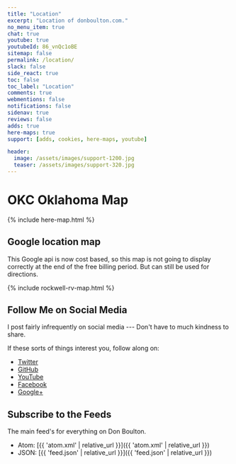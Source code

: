 ```yaml
---
title: "Location"
excerpt: "Location of donboulton.com."
no_menu_item: true
chat: true
youtube: true
youtubeId: 86_vnQc1oBE
sitemap: false
permalink: /location/
slack: false
side_react: true
toc: false
toc_label: "Location"
comments: true
webmentions: false
notifications: false
sidenav: true
reviews: false
adds: true
here-maps: true
support: [adds, cookies, here-maps, youtube]

header:
  image: /assets/images/support-1200.jpg
  teaser: /assets/images/support-320.jpg
---
```


# OKC Oklahoma Map

{% include here-map.html %}

## Google location map

This Google api is now cost based, so this map is not going to display correctly at the end of the free billing period. But can still be used for directions.

{% include rockwell-rv-map.html %}

## Follow Me on Social Media

I post fairly infrequently on social media --- Don't have to much kindness to share.

If these sorts of things interest you, follow along on:

- [Twitter](https://twitter.com/donboulton)
- [GitHub](https://github.com/donaldboulton)
- [YouTube](https://www.youtube.com/channel/UCHED4RFSxXXNGDDvWpgzHXg)
- [Facebook](https://www.facebook.com/donboulton)
- [Google+](https://plus.google.com/+DonaldBoulton)

## Subscribe to the Feeds

The main feed's for everything on Don Boulton.

- Atom: [{{ 'atom.xml' | relative_url }}]({{ 'atom.xml' | relative_url }})
- JSON: [{{ 'feed.json' | relative_url }}]({{ 'feed.json' | relative_url }})
